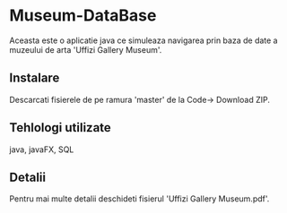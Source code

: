 # Museum-DataBase
Aceasta este o aplicatie java ce simuleaza navigarea prin baza de date a muzeului de arta 'Uffizi Gallery Museum'. 

## Instalare
Descarcati fisierele de pe ramura 'master' de la Code-> Download ZIP. 

## Tehlologi utilizate
java, javaFX, SQL

## Detalii
Pentru mai multe detalii deschideti fisierul 'Uffizi Gallery Museum.pdf'. 

